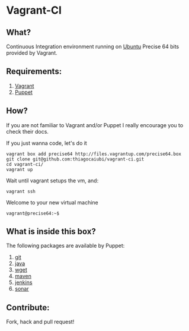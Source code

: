 # Vagrant-CI


## What?

Continuous Integration environment running on [Ubuntu](http://www.ubuntu.com/) Precise 64 bits provided by Vagrant.

## Requirements:
	
1. [Vagrant](http://vagrantup.com/)
2. [Puppet](http://puppetlabs.com/)

## How?

If you are not familiar to Vagrant and/or Puppet I really encourage you to check their docs.

If you just wanna code, let's do it

	vagrant box add precise64 http://files.vagrantup.com/precise64.box
	git clone git@github.com:thiagocaiubi/vagrant-ci.git
	cd vagrant-ci/
	vagrant up

Wait until vagrant setups the vm, and:
	
	vagrant ssh

Welcome to your new virtual machine

	vagrant@precise64:~$

## What is inside this box?

The following packages are available by Puppet:
	
1. [git](http://github.com/uggedal/puppet-module-git)
2. [java](http://github.com/puppetlabs/puppetlabs-java)
3. [wget](http://github.com/maestrodev/puppet-wget)
4. [maven](http://github.com/maestrodev/puppet-maven)
5. [jenkins](http://github.com/rtyler/puppet-jenkins)
6. [sonar](http://github.com/maestrodev/puppet-sonar)

## Contribute:

Fork, hack and pull request!
